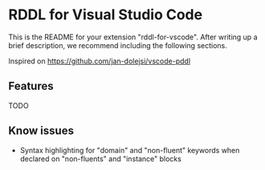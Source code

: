 # RDDL for Visual Studio Code

This is the README for your extension "rddl-for-vscode". After writing up a brief description, we recommend including the following sections.

Inspired on https://github.com/jan-dolejsi/vscode-pddl

## Features

TODO

## Know issues

- Syntax highlighting for "domain" and "non-fluent" keywords when declared on "non-fluents" and "instance" blocks
